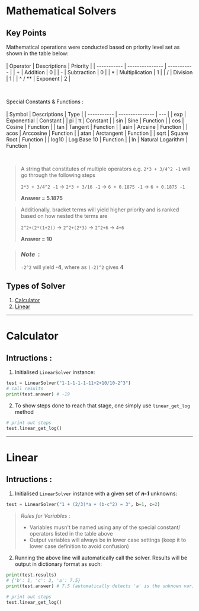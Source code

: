 # Mathematical Solvers

## Key Points

Mathematical operations were conducted based on priority level set as shown in the table below: <br/> <br/>
| Operator | Descriptions | Priority |
| ----------- | --------------- | ----------- |
| + | Addition | 0 |
| - | Subtraction | 0 |
| \* | Multiplication | 1 |
| / | Division | 1 |
| ^ / \*\* | Exponent | 2 |

<br/>

Special Constants & Functions : <br/> <br/>
| Symbol | Descriptions | Type |
| ----------- | --------------- | --- |
| exp | Exponential | Constant |
| pi | π | Constant |
| sin | Sine | Function |
| cos | Cosine | Function |
| tan | Tangent | Function |
| asin | Arcsine | Function |
| acos | Arccosine | Function |
| atan | Arctangent | Function |
| sqrt | Square Root | Function |
| log10 | Log Base 10 | Function |
| ln | Natural Logarithm | Function |

<br/>

> A string that constitutes of multiple operators e.g. `2*3 + 3/4^2 -1` will go through the following steps
>
> `2*3 + 3/4^2 -1` -> `2*3 + 3/16 -1` -> `6 + 0.1875 -1` -> `6 + 0.1875 -1`
>
> **Answer = 5.1875**

> Additionally, bracket terms will yield higher priority and is ranked based on how nested the terms are
>
> `2^2+(2*(1+2))` -> `2^2+(2*3)` -> `2^2+6` -> `4+6`
>
> **Answer = 10**

> ### _Note_&nbsp;&nbsp;:
>
> `-2^2` will yield **-4**, where as `(-2)^2` gives **4**

## Types of Solver

1. [Calculator](#calculator)
2. [Linear](#linear)

---

# Calculator

## Intructions :

1. Initialised `LinearSolver` instance:

```python
test = LinearSolver("1-1-1-1-1-11+2+10/10-2^3")
# call results
print(test.answer) # -19
```

2. To show steps done to reach that stage, one simply use `linear_get_log` method

```python
# print out steps
test.linear_get_log()
```

---

# Linear

## Intructions :

1. Initialised `LinearSolver` instance with a given set of **_n-1_** unknowns:

```python
test = LinearSolver("1 + (2/3)*a + (b-c^2) = 3", b=1, c=2)
```

> _Rules for Variables_ :
>
> - Variables musn't be named using any of the special constant/ operators listed in the table above
> - Output variables will always be in lower case settings (keep it to lower case definition to avoid confusion)

2. Running the above line will automatically call the solver. Results will be output in dictionary format as such:

```python
print(test.results)
# {'b': 1, 'c': 2, 'a': 7.5}
print(test.answer) # 7.5 (automatically detects 'a' is the unknown variable)
```

```python
# print out steps
test.linear_get_log()
```
